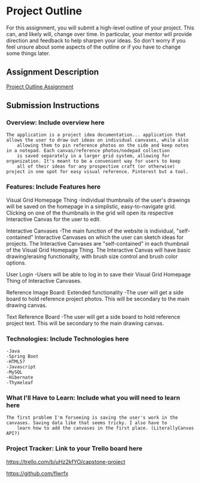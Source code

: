 # Project Outline
For this assignment, you will submit a high-level outline of your project. This can, and likely will, change over time. In particular, your mentor will provide direction and feedback to help sharpen your ideas. So don't worry if you feel unsure about some aspects of the outline or if you have to change some things later.

## Assignment Description
[Project Outline Assignment](https://education.launchcode.org/liftoff/modules/assignments/project-outline)

## Submission Instructions

### Overview: Include overview here

    The application is a project idea documentation... application that allows the user to draw out ideas on individual canvases, while also
        allowing them to pin reference photos on the side and keep notes in a notepad. Each canvas/reference photos/nodepad collection
        is saved separately in a larger grid system, allowing for organization. It's meant to be a convenient way for users to keep
        all of their ideas for any prospective craft (or otherwise) project in one spot for easy visual reference. Pinterest but a tool.

### Features: Include Features here

Visual Grid Homepage Thing
-Individual thumbnails of the user's drawings will be saved on the homepage in a simplistic, easy-to-navigate grid. Clicking on one of the
    thumbnails in the grid will open its respective Interactive Canvas for the user to edit.

Interactive Canvases
-The main function of the website is individual, "self-contained" Interactive Canvases on which the user can sketch ideas for projects.
    The Interactive Canvases are "self-contained" in each thumbnail of the Visual Grid Homepage Thing.
    The Interactive Canvas will have basic drawing/erasing functionality, with brush size control and brush color options.

User Login
-Users will be able to log in to save their Visual Grid Homepage Thing of Interactive Canvases.

Reference Image Board: Extended functionality
-The user will get a side board to hold reference project photos. This will be secondary to the main drawing canvas.  

Text Reference Board
-The user will get a side board to hold reference project text. This will be secondary to the main drawing canvas.


### Technologies: Include Technologies here
    -Java
    -Spring Boot
    -HTML5?
    -Javascript
    -MySQL
    -Hibernate
    -Thymeleaf
    
### What I'll Have to Learn: Include what you will need to learn here
    The first problem I'm forseeing is saving the user's work in the canvases. Saving data like that seems tricky. I also have to
        learn how to add the canvases in the first place. (LiterallyCanvas API?) 

### Project Tracker: Link to your Trello board here
https://trello.com/b/uHz2kfYO/capstone-project

https://github.com/flwrfx
